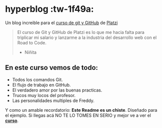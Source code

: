 # hyperblog :tw-1f49a:
Un blog increible para el [curso de git y GitHub](https://platzi.com/clases/1557-git-github/19977-readmemd-es-una-excelente-practica/ "curso de git y GitHub") de [Platzi](https://platzi.com "Platzi")
> El curso de Git y GitHub de Platzi es lo que me hacia falta para triplicar mi salario y lanzarme a la industria del desarrollo web con el Road to Code.
> - Niñita
## En este curso vemos de todo:
* Todos los comandos Git.
* El flujo de trabajo en GitHub.
* El verdadero amor por las buenas practicas.
* Trucos muy locos del profesor.
* Las personalidades multiples de Freddy.

Y como un amable recordatorio: **Este Readme es un chiste**. Diseñado para el ejemplo. Si llegas acá NO TE LO TOMES EN SERIO y mejor ve a ver el [**curso**](https://platzi.com/clases/1557-git-github/19977-readmemd-es-una-excelente-practica/ "curso de git y GitHub"). 